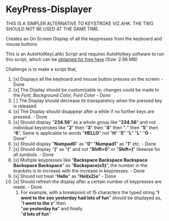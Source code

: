 # KeyPress-Displayer

THIS IS A SIMPLER ALTERNATIVE TO KEYSTROKE VIZ.AHK. THE TWO SHOULD NOT BE USED AT THE SAME TIME.

Creates an On Screen Display of all the keypresses from the keyboard and mouse buttons

This is an AutoHotKey(.ahk) Script and requires AutoHotkey software to run this script, which can be [obtained for free here](https://autohotkey.com/download/ahk-install.exe) (Size: 2.96 MB)

Challenge is to make a script that,

1. [x] Displays all the keyboard and mouse button presses on the screen - Done
1. [x] The Display should be customizable ie; changes could be made to the *Font, Background Color, Font Color - Done*
1. [ ] The Display should decrease its transparency when the pressed key is released.
1. [x] The Display should disappear after a while if no further keys are pressed. - Done
1. [x] Should display "**234.56**" as a whole group like "**234.56**" and not individual keystrokes like "**2**" then "**3**" then "**4**" then "**.**" then "**5**" then "**6**". Same is applicable to words "**HELLO**" not "**H**" "**E**" "**L**" "**L**" "**O** - Done"
1. [x] Should display "**Numpad0**" as "**0**" "**Numpad1**" as "**1**" etc. - Done
1. [x] Should display "**(**" as "**(**" and not "**Shift+0**" or "**Shift+)**" likewise for all symbols. - Done
1. [x] Multiple keypresses like "**Backspace Backspace Backspace Backspace Backspace**" as "**Backspace(x5)**", the number in the brackets is to increase with the increase in keypresses. - Done
1. [x] Should not treat "**Hello**" as "**Hel(x2)o**" - Done
1. [x] Should refresh the display after a certain number of keypresses are made. - Done
    1. For example, with a breakpoint of 15 characters the typed string "**I went to the zoo yesterday had lots of fun**" should be displayed as,<br>"**I went to the z**" then<br>"**oo yesterday ha**" and finally<br>"**d lots of fun**"
